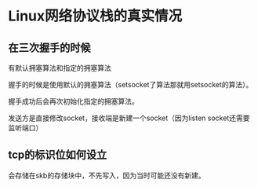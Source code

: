 # Linux网络协议栈的真实情况

## 在三次握手的时候

有默认拥塞算法和指定的拥塞算法

握手的时候是使用默认的拥塞算法（setsocket了算法那就用setsocket的算法）。

握手成功后会再次初始化指定的拥塞算法。

发送方是直接修改socket，接收端是新建一个socket（因为listen socket还需要监听端口）

## tcp的标识位如何设立

会存储在skb的存储块中，不先写入，因为当时可能还没有新建。
